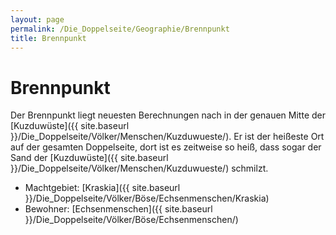 ```yaml
---
layout: page
permalink: /Die_Doppelseite/Geographie/Brennpunkt
title: Brennpunkt
---
```


# Brennpunkt

Der Brennpunkt liegt neuesten Berechnungen nach in der genauen Mitte der [Kuzduwüste]({{ site.baseurl }}/Die_Doppelseite/Völker/Menschen/Kuzduwueste/). Er ist der heißeste Ort auf der gesamten Doppelseite, dort ist es zeitweise so heiß, dass sogar der Sand der [Kuzduwüste]({{ site.baseurl }}/Die_Doppelseite/Völker/Menschen/Kuzduwueste/) schmilzt.

- Machtgebiet: [Kraskia]({{ site.baseurl }}/Die_Doppelseite/Völker/Böse/Echsenmenschen/Kraskia)
- Bewohner: [Echsenmenschen]({{ site.baseurl }}/Die_Doppelseite/Völker/Böse/Echsenmenschen/)

